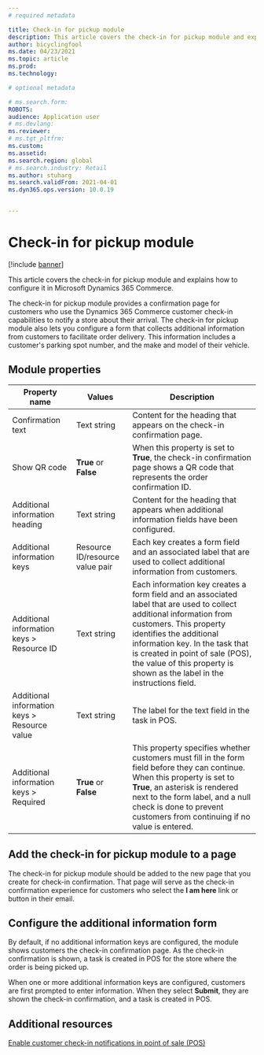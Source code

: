 ```yaml
---
# required metadata

title: Check-in for pickup module
description: This article covers the check-in for pickup module and explains how to configure it in Microsoft Dynamics 365 Commerce.
author: bicyclingfool
ms.date: 04/23/2021
ms.topic: article
ms.prod: 
ms.technology: 

# optional metadata

# ms.search.form: 
ROBOTS: 
audience: Application user
# ms.devlang: 
ms.reviewer:
# ms.tgt_pltfrm: 
ms.custom: 
ms.assetid: 
ms.search.region: global
# ms.search.industry: Retail
ms.author: stuharg
ms.search.validFrom: 2021-04-01
ms.dyn365.ops.version: 10.0.19


---
```


# Check-in for pickup module

[!include [banner](includes/banner.md)]

This article covers the check-in for pickup module and explains how to configure it in Microsoft Dynamics 365 Commerce.

The check-in for pickup module provides a confirmation page for customers who use the Dynamics 365 Commerce customer check-in capabilities to notify a store about their arrival. The check-in for pickup module also lets you configure a form that collects additional information from customers to facilitate order delivery. This information includes a customer's parking spot number, and the make and model of their vehicle. 

## Module properties

| Property name | Values | Description |
|---------------|--------|-------------|
| Confirmation text | Text string | Content for the heading that appears on the check-in confirmation page. |
| Show QR code | **True** or **False** | When this property is set to **True**, the check-in confirmation page shows a QR code that represents the order confirmation ID. |
| Additional information heading | Text string | Content for the heading that appears when additional information fields have been configured. |
| Additional information keys | Resource ID/resource value pair | Each key creates a form field and an associated label that are used to collect additional information from customers. |
| Additional information keys \> Resource ID | Text string | Each information key creates a form field and an associated label that are used to collect additional information from customers. This property identifies the additional information key. In the task that is created in point of sale (POS), the value of this property is shown as the label in the instructions field. |
| Additional information keys \> Resource value | Text string | The label for the text field in the task in POS. |
| Additional information keys \> Required | **True** or **False** | This property specifies whether customers must fill in the form field before they can continue. When this property is set to **True**, an asterisk is rendered next to the form label, and a null check is done to prevent customers from continuing if no value is entered. |

## Add the check-in for pickup module to a page

The check-in for pickup module should be added to the new page that you create for check-in confirmation. That page will serve as the check-in confirmation experience for customers who select the **I am here** link or button in their email. 

## Configure the additional information form

By default, if no additional information keys are configured, the module shows customers the check-in confirmation page. As the check-in confirmation is shown, a task is created in POS for the store where the order is being picked up.

When one or more additional information keys are configured, customers are first prompted to enter information. When they select **Submit**, they are shown the check-in confirmation, and a task is created in POS. 

## Additional resources

[Enable customer check-in notifications in point of sale (POS)](enable-customer-check-in.md)
